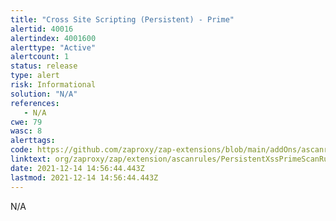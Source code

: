 ```yaml
---
title: "Cross Site Scripting (Persistent) - Prime"
alertid: 40016
alertindex: 4001600
alerttype: "Active"
alertcount: 1
status: release
type: alert
risk: Informational
solution: "N/A"
references:
   - N/A
cwe: 79
wasc: 8
alerttags: 
code: https://github.com/zaproxy/zap-extensions/blob/main/addOns/ascanrules/src/main/java/org/zaproxy/zap/extension/ascanrules/PersistentXssPrimeScanRule.java
linktext: org/zaproxy/zap/extension/ascanrules/PersistentXssPrimeScanRule.java
date: 2021-12-14 14:56:44.443Z
lastmod: 2021-12-14 14:56:44.443Z
---
```

N/A
